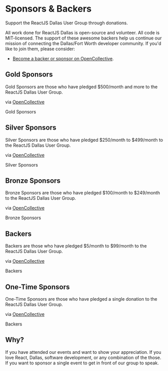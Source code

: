 # Sponsors & Backers

<p class="description">Support the ReactJS Dallas User Group through donations.</p>

All work done for ReactJS Dallas is open-source and volunteer. All code is MIT-licensed. The support of these awesome backers help us continue our mission of connecting the Dallas/Fort Worth developer community. If you'd like to join them, please consider:

- [Become a backer or sponsor on OpenCollective](https://opencollective.com/reactjs-dallas).

## Gold Sponsors

Gold Sponsors are those who have pledged $500/month and more to the ReactJS Dallas User Group.

via [OpenCollective](https://opencollective.com/reactjs-dallas)

<p style="overflow: auto;">
  <object type="image/svg+xml" data="https://opencollective.com/reactjs-dallas/tiers/gold-sponsor.svg?avatarHeight=80&width=600">Gold Sponsors</object>
</p>

## Silver Sponsors

Silver Sponsors are those who have pledged $250/month to $499/month to the ReactJS Dallas User Group.

via [OpenCollective](https://opencollective.com/reactjs-dallas)

<p style="overflow: auto;">
  <object type="image/svg+xml" data="https://opencollective.com/reactjs-dallas/tiers/silver-sponsor.svg?avatarHeight=70&width=600">Silver Sponsors</object>
</p>

## Bronze Sponsors

Bronze Sponsors are those who have pledged $100/month to $249/month to the ReactJS Dallas User Group.

via [OpenCollective](https://opencollective.com/reactjs-dallas)

<p style="overflow: auto;">
  <object type="image/svg+xml" data="https://opencollective.com/reactjs-dallas/tiers/bronze-sponsor.svg?avatarHeight=60&width=600">Bronze Sponsors</object>
</p>

## Backers

Backers are those who have pledged $5/month to $99/month to the ReactJS Dallas User Group.

via [OpenCollective](https://opencollective.com/reactjs-dallas)

<p style="overflow: auto;">
  <object type="image/svg+xml" data="https://opencollective.com/reactjs-dallas/tiers/backer.svg?avatarHeight=50&width=600">Backers</object>
</p>

## One-Time Sponsors

One-Time Sponsors are those who have pledged a single donation to the ReactJS Dallas User Group.

via [OpenCollective](https://opencollective.com/reactjs-dallas)

<p style="overflow: auto;">
  <object type="image/svg+xml" data="https://opencollective.com/reactjs-dallas/tiers/one-time-sponsor.svg?avatarHeight=80&width=600">Backers</object>
</p>

## Why?

If you have attended our events and want to show your appreciation. If you love React, Dallas, software development, or any combination of the those. If you want to sponsor a single event to get in front of our group to speak.
